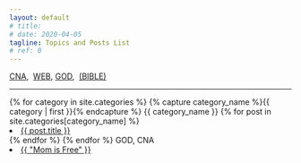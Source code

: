 ```yaml
---
layout: default
# title: 
# date: 2020-04-05
tagline: Topics and Posts List
# ref: 0
---
```


<div class = "container-fluid">
  <div class = "row justify-content-left">
    <a title="Certified Nurse Aide -Related posts" href="#CNA">CNA</a>,&nbsp;
    <a title="Web Development & Networking -Related posts" href="#WEB">WEB</a>,&nbsp;<a title="God and Faith-related posts" href="#GOD">GOD</a>,&nbsp;
    <a title="Free Online Bible" href="https://www.jw.org/en/library/bible/study-bible/books/" target="_blank">
      (BIBLE)
    </a>
  </div>
  <hr/>
{% for category in site.categories %}
  {% capture category_name %}{{ category | first }}{% endcapture %}
  <a id="{{ category_name | slugize }}">
    {{ category_name }}
  </a>
  {% for post in site.categories[category_name] %}
    <li><a id="{{ post.title }}" href="{{ post.url }}">{{ post.title }}</a>
    </li>
  {% endfor %}
{% endfor %}
  <span id="GOD">GOD, CNA</span>
  <li><a href="{{ site.baseurl }}/Mom-is-Free/">{{ "Mom is Free" }}</a>
  </li>
</div>
